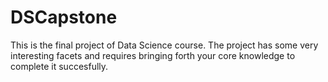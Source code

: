 # DSCapstone
This is the final project of Data Science course. The project has some very interesting facets and requires bringing forth your core knowledge to complete it succesfully. 
